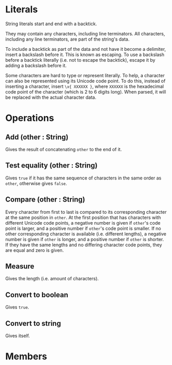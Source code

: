 # Literals

String literals start and end with a backtick.

They may contain any characters, including line terminators. All characters, including any line terminators, are part of the string's data.

To include a backtick as part of the data and not have it become a delimiter, insert a backslash before it. This is known as escaping. To use a backslash before a backtick literally (i.e. not to escape the backtick), escape it by adding a backslash before it.

Some characters are hard to type or represent literally. To help, a character can also be represented using its Unicode code point. To do this, instead of inserting a character, insert `\x{ XXXXXX }`, where `XXXXXX` is the hexadecimal code point of the character (which is 2 to 6 digits long). When parsed, it will be replaced with the actual character data.

# Operations

## Add (other : String)

Gives the result of concatenating `other` to the end of it.

## Test equality (other : String)

Gives `true` if it has the same sequence of characters in the same order as `other`, otherwise gives `false`.

## Compare (other : String)

Every character from first to last is compared to its corresponding character at the same position in `other`. At the first position that has characters with different Unicode code points, a negative number is given if `other`'s code point is larger, and a positive number if `other`'s code point is smaller. If no other corresponding character is available (i.e. different lengths), a negative number is given if `other` is longer, and a positive number if `other` is shorter. If they have the same lengths and no differing character code points, they are equal and zero is given.

## Measure

Gives the length (i.e. amount of characters).

## Convert to boolean

Gives `true`.

## Convert to string

Gives itself.

# Members
